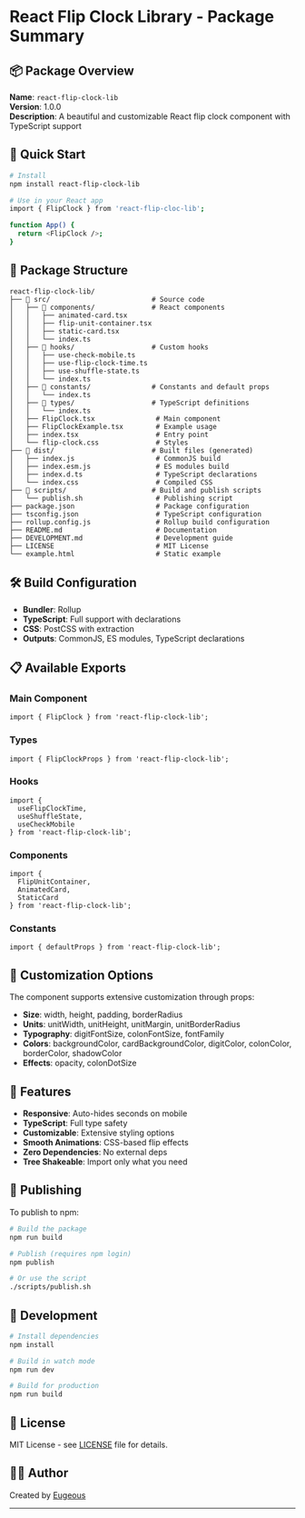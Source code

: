 # React Flip Clock Library - Package Summary

## 📦 Package Overview

**Name**: `react-flip-clock-lib`  
**Version**: 1.0.0  
**Description**: A beautiful and customizable React flip clock component with TypeScript support

## 🚀 Quick Start

```bash
# Install
npm install react-flip-clock-lib

# Use in your React app
import { FlipClock } from 'react-flip-cloc-lib';

function App() {
  return <FlipClock />;
}
```

## 📁 Package Structure

```
react-flip-clock-lib/
├── 📁 src/                         # Source code
│   ├── 📁 components/              # React components
│   │   ├── animated-card.tsx
│   │   ├── flip-unit-container.tsx
│   │   ├── static-card.tsx
│   │   └── index.ts
│   ├── 📁 hooks/                   # Custom hooks
│   │   ├── use-check-mobile.ts
│   │   ├── use-flip-clock-time.ts
│   │   ├── use-shuffle-state.ts
│   │   └── index.ts
│   ├── 📁 constants/               # Constants and default props
│   │   └── index.ts
│   ├── 📁 types/                   # TypeScript definitions
│   │   └── index.ts
│   ├── FlipClock.tsx               # Main component
│   ├── FlipClockExample.tsx        # Example usage
│   ├── index.tsx                   # Entry point
│   └── flip-clock.css              # Styles
├── 📁 dist/                        # Built files (generated)
│   ├── index.js                    # CommonJS build
│   ├── index.esm.js                # ES modules build
│   ├── index.d.ts                  # TypeScript declarations
│   └── index.css                   # Compiled CSS
├── 📁 scripts/                     # Build and publish scripts
│   └── publish.sh                  # Publishing script
├── package.json                    # Package configuration
├── tsconfig.json                   # TypeScript configuration
├── rollup.config.js                # Rollup build configuration
├── README.md                       # Documentation
├── DEVELOPMENT.md                  # Development guide
├── LICENSE                         # MIT License
└── example.html                    # Static example
```

## 🛠️ Build Configuration

- **Bundler**: Rollup
- **TypeScript**: Full support with declarations
- **CSS**: PostCSS with extraction
- **Outputs**: CommonJS, ES modules, TypeScript declarations

## 📋 Available Exports

### Main Component
```tsx
import { FlipClock } from 'react-flip-clock-lib';
```

### Types
```tsx
import { FlipClockProps } from 'react-flip-clock-lib';
```

### Hooks
```tsx
import { 
  useFlipClockTime, 
  useShuffleState, 
  useCheckMobile 
} from 'react-flip-clock-lib';
```

### Components
```tsx
import { 
  FlipUnitContainer, 
  AnimatedCard, 
  StaticCard 
} from 'react-flip-clock-lib';
```

### Constants
```tsx
import { defaultProps } from 'react-flip-clock-lib';
```

## 🎨 Customization Options

The component supports extensive customization through props:

- **Size**: width, height, padding, borderRadius
- **Units**: unitWidth, unitHeight, unitMargin, unitBorderRadius
- **Typography**: digitFontSize, colonFontSize, fontFamily
- **Colors**: backgroundColor, cardBackgroundColor, digitColor, colonColor, borderColor, shadowColor
- **Effects**: opacity, colonDotSize

## 📱 Features

- **Responsive**: Auto-hides seconds on mobile
- **TypeScript**: Full type safety
- **Customizable**: Extensive styling options
- **Smooth Animations**: CSS-based flip effects
- **Zero Dependencies**: No external deps
- **Tree Shakeable**: Import only what you need

## 🚀 Publishing

To publish to npm:

```bash
# Build the package
npm run build

# Publish (requires npm login)
npm publish

# Or use the script
./scripts/publish.sh
```

## 🔧 Development

```bash
# Install dependencies
npm install

# Build in watch mode
npm run dev

# Build for production
npm run build
```

## 📄 License

MIT License - see [LICENSE](LICENSE) file for details.

## 👨‍💻 Author

Created by [Eugeous](https://github.com/eugeous)

---
